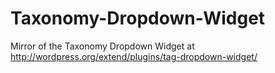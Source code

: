 Taxonomy-Dropdown-Widget
========================

Mirror of the Taxonomy Dropdown Widget at http://wordpress.org/extend/plugins/tag-dropdown-widget/